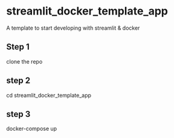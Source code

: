 # streamlit_docker_template_app
A template to start developing with streamlit &amp; docker


## Step 1 
clone the repo

## step 2
cd streamlit_docker_template_app

## step 3
docker-compose up

